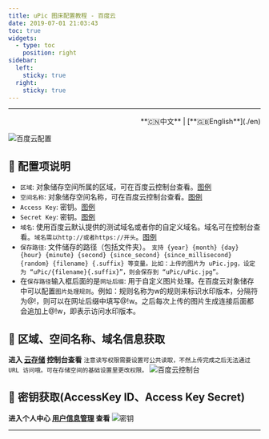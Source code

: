 ```yaml
---
title: uPic 图床配置教程 - 百度云
date: 2019-07-01 21:03:43
toc: true
widgets:
  - type: toc
    position: right
sidebar:
  left:
    sticky: true
  right:
    sticky: true
---
```


<hr><!-- i18n --><div align="right">**🇨🇳中文** | [**🇬🇧English**](./en)</div><!-- i18n -->

![百度云配置](https://r2.svend.cc/tutorials/baidu-host.png)

## 📝 配置项说明

- `区域`: 对象储存空间所属的区域，可在百度云控制台查看。[图例](#🧰-区域、空间名称、域名信息获取)
- `空间名称`: 对象储存空间名称，可在百度云控制台查看。[图例](#🧰-区域、空间名称、域名信息获取)
- `Access Key`: 密钥。[图例](#🔑-密钥获取-AccessKey-ID、Access-Key-Secret)
- `Secret Key`: 密钥。[图例](#🔑-密钥获取-AccessKey-ID、Access-Key-Secret)
- `域名`: 使用百度云默认提供的测试域名或者你的自定义域名。域名可在控制台查看。`域名需以http://或者https://开头`。[图例](#🧰-区域、空间名称、域名信息获取)
- `保存路径`: 文件储存的路径（包括文件夹）。 `支持 {year} {month} {day} {hour} {minute} {second} {since_second} {since_millisecond} {random} {filename} {.suffix} 等变量。比如：上传的图片为 uPic.jpg，设定为 “uPic/{filename}{.suffix}”，则会保存到 “uPic/uPic.jpg”。`
- 在`保存路径`输入框后面的是`网址后缀`: 用于自定义图片处理。在百度云对象储存中可以配置`图片处理规则`。例如：规则名称为w的规则来标识水印版本，分隔符为@!，则可以在网址后缀中填写@!w。之后每次上传的图片生成连接后面都会追加上@!w，即表示访问水印版本。

## 🧰 区域、空间名称、域名信息获取

**进入 [云存储](https://console.bce.baidu.com/bos) 控制台查看**
`注意读写权限需要设置可公共读取，不然上传完成之后无法通过 URL 访问哦。可在存储空间的基础设置里更改权限。`
![百度云控制台](https://r2.svend.cc/tutorials/baidu-info.jpg)

## 🔑 密钥获取(AccessKey ID、Access Key Secret)

**进入个人中心 [用户信息管理](https://console.bce.baidu.com/iam/#/iam/accesslist) 查看**
![密钥](https://r2.svend.cc/tutorials/baidu-ak.jpg)

<hr>
